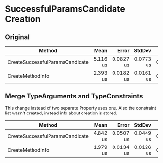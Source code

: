 # SuccessfulParamsCandidate Creation

## Original

| Method                          | Mean     | Error     | StdDev    | Gen0   | Allocated |
|-------------------------------- |---------:|----------:|----------:|-------:|----------:|
| CreateSuccessfulParamsCandidate | 5.116 us | 0.0827 us | 0.0773 us | 0.4044 |   1.67 KB |
| CreateMethodInfo                | 2.393 us | 0.0182 us | 0.0161 us | 0.3128 |   1.29 KB |

## Merge TypeArguments and TypeConstraints

This change instead of two separate Property uses one. Also the constraint list wasn't created, instead info about creation is stored.

| Method                          | Mean     | Error     | StdDev    | Gen0   | Allocated |
|-------------------------------- |---------:|----------:|----------:|-------:|----------:|
| CreateSuccessfulParamsCandidate | 4.842 us | 0.0507 us | 0.0449 us | 0.2823 |    1200 B |
| CreateMethodInfo                | 1.979 us | 0.0134 us | 0.0126 us | 0.1907 |     808 B |
